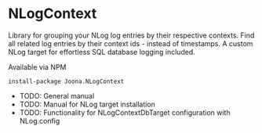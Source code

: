 # NLogContext
Library for grouping your NLog log entries by their respective contexts. Find all related log entries by their context ids - instead of timestamps.
A custom NLog target for effortless SQL database logging included. 

Available via NPM
```
install-package Joona.NLogContext
```

+ TODO: General manual
+ TODO: Manual for NLog target installation
+ TODO: Functionality for NLogContextDbTarget configuration with NLog.config
